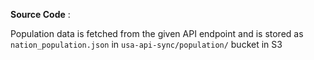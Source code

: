 **Source Code** : 

Population data is fetched from the given API endpoint and is stored as `nation_population.json` in `usa-api-sync/population/` bucket in S3
